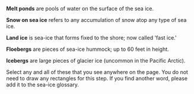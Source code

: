 **Melt ponds** are pools of water on the surface of the sea ice.

**Snow on sea ice** refers to any accumulation of snow atop any type of sea ice.

**Land ice** is sea-ice that forms fixed to the shore; now called 'fast ice.'

**Floebergs** are pieces of sea-ice hummock; up to 60 feet in height.

**Icebergs** are large pieces of glacier ice (uncommon in the Pacific Arctic).

Select any and all of these that you see anywhere on the page. You do not need to draw any rectangles for this step. If you find another word, please add it to the sea-ice glossary.
